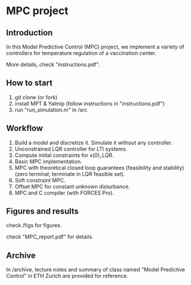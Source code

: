 # MPC project

## Introduction
In this Model Predictive Control (MPC) project, we implement a variety of controllers for temperature regulation of a vaccination center.

More details, check "instructions.pdf".

## How to start
1. git clone (or fork)
2. install MPT & Yalmip (follow instructions in "instructions.pdf")
3. run "run_simulation.m" in /src

## Workflow

1. Build a model and discretize it. Simulate it without any controller.
2. Unconstrained LQR controller for LTI systems.
3. Compute initial constraints for x(0)_LQR.
4. Basic MPC implementation.
5. MPC with theoretical closed loop guarantees (feasibility and stability) 
   (zero terminal; terminate in LQR feasible set).
6. Soft constraint MPC.
7. Offset MPC for constant unknown disturbance.
8. MPC and C compiler (with FORCES Pro).

## Figures and results

check /figs for figures.

check "MPC_report.pdf" for details.

## Archive

In /archive, lecture notes and summary of class named "Model Predictive Control" in ETH Zurich are provided for reference.


